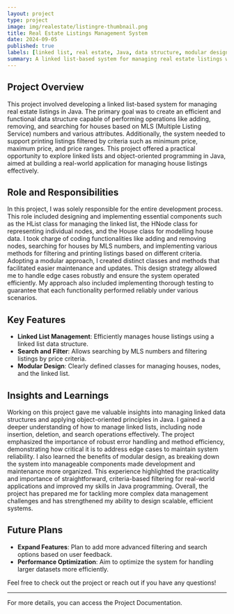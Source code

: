 ```yaml
---
layout: project
type: project
image: img/realestate/listingre-thumbnail.png
title: Real Estate Listings Management System
date: 2024-09-05
published: true
labels: [linked list, real estate, Java, data structure, modular design, object-oriented programming]
summary: A linked list-based system for managing real estate listings with functionalities for adding, removing, searching, and filtering listings.
---
```



## Project Overview

This project involved developing a linked list-based system for managing real estate listings in Java. The primary goal was to create an efficient and functional data structure capable of performing operations like adding, removing, and searching for houses based on MLS (Multiple Listing Service) numbers and various attributes. Additionally, the system needed to support printing listings filtered by criteria such as minimum price, maximum price, and price ranges. This project offered a practical opportunity to explore linked lists and object-oriented programming in Java, aimed at building a real-world application for managing house listings effectively.

## Role and Responsibilities

In this project, I was solely responsible for the entire development process. This role included designing and implementing essential components such as the HList class for managing the linked list, the HNode class for representing individual nodes, and the House class for modelling house data. I took charge of coding functionalities like adding and removing nodes, searching for houses by MLS numbers, and implementing various methods for filtering and printing listings based on different criteria. Adopting a modular approach, I created distinct classes and methods that facilitated easier maintenance and updates. This design strategy allowed me to handle edge cases robustly and ensure the system operated efficiently. My approach also included implementing thorough testing to guarantee that each functionality performed reliably under various scenarios.

## Key Features

- **Linked List Management**: Efficiently manages house listings using a linked list data structure.
- **Search and Filter**: Allows searching by MLS numbers and filtering listings by price criteria.
- **Modular Design**: Clearly defined classes for managing houses, nodes, and the linked list.

## Insights and Learnings


Working on this project gave me valuable insights into managing linked data structures and applying object-oriented principles in Java. I gained a deeper understanding of how to manage linked lists, including node insertion, deletion, and search operations effectively. The project emphasized the importance of robust error handling and method efficiency, demonstrating how critical it is to address edge cases to maintain system reliability. I also learned the benefits of modular design, as breaking down the system into manageable components made development and maintenance more organized. This experience highlighted the practicality and importance of straightforward, criteria-based filtering for real-world applications and improved my skills in Java programming. Overall, the project has prepared me for tackling more complex data management challenges and has strengthened my ability to design scalable, efficient systems.

## Future Plans

- **Expand Features**: Plan to add more advanced filtering and search options based on user feedback.
- **Performance Optimization**: Aim to optimize the system for handling larger datasets more efficiently.

Feel free to check out the project or reach out if you have any questions!

---

For more details, you can access the Project Documentation.
